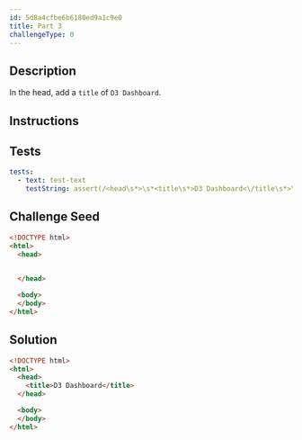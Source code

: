 ```yaml
---
id: 5d8a4cfbe6b6180ed9a1c9e0
title: Part 3
challengeType: 0
---
```


## Description

<section id='description'>

In the head, add a `title` of `D3 Dashboard`.

</section>

## Instructions

<section id='instructions'>

</section>

## Tests

<section id='tests'>

```yml
tests:
  - text: test-text
    testString: assert(/<head\s*>\s*<title\s*>D3 Dashboard<\/title\s*>\s*<\/head\s*>/g.test(code));

```

</section>

## Challenge Seed

<section id='challengeSeed'>
<div id='html-seed'>

```html
<!DOCTYPE html>
<html>
  <head>

  
  </head>

  <body>
  </body>
</html>
```

</div>

</section>

## Solution

<section id='solution'>

```html
<!DOCTYPE html>
<html>
  <head>
    <title>D3 Dashboard</title>
  </head>

  <body>
  </body>
</html>
```

</section>
